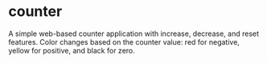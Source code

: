 # counter
A simple web-based counter application with increase, decrease, and reset features. Color changes based on the counter value: red for negative, yellow for positive, and black for zero.
